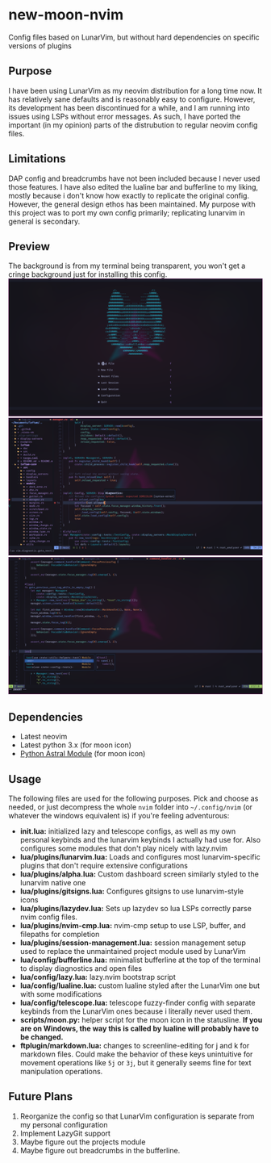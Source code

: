 # new-moon-nvim

Config files based on LunarVim, but without hard dependencies on specific versions of plugins

## Purpose

I have been using LunarVim as my neovim distribution for a long time now. It has relatively sane defaults and is reasonably easy to configure. However, its development has been discontinued for a while, and I am running into issues using LSPs without error messages. As such, I have ported the important (in my opinion) parts of the distrubution to regular neovim config files.

## Limitations

DAP config and breadcrumbs have not been included because I never used those features. I have also edited the lualine bar and bufferline to my liking, mostly because i don't know how exactly to replicate the original config. However, the general design ethos has been maintained. My purpose with this project was to port my own config primarily; replicating lunarvim in general is secondary.

## Preview
The background is from my terminal being transparent, you won't get a cringe background just for installing this config.
![alpha dashboard preview](https://github.com/Silicasandwhich/new-moon-nvim/blob/0da0262ec9b98bfd8174e4e24e5a267e7a096fdb/preview/dash.png)
![diagnostics preview](https://github.com/Silicasandwhich/new-moon-nvim/blob/0da0262ec9b98bfd8174e4e24e5a267e7a096fdb/preview/diagnostic.png)
![completoin preview](https://github.com/Silicasandwhich/new-moon-nvim/blob/0da0262ec9b98bfd8174e4e24e5a267e7a096fdb/preview/completion.png)

## Dependencies

- Latest neovim
- Latest python 3.x (for moon icon)
- [Python Astral Module](https://pypi.org/project/astral/) (for moon icon)

## Usage

The following files are used for the following purposes. Pick and choose as needed, or just decompress the whole `nvim` folder into `~/.config/nvim` (or whatever the windows equivalent is) if you're feeling adventurous:

- **init.lua:** initialized lazy and telescope configs, as well as my own personal keybinds and the lunarvim keybinds I actually had use for. Also configures some modules that don't play nicely with lazy.nvim
- **lua/plugins/lunarvim.lua:** Loads and configures most lunarvim-specific plugins that don't require extensive configurations
- **lua/plugins/alpha.lua:** Custom dashboard screen similarly styled to the lunarvim native one
- **lua/plugins/gitsigns.lua:** Configures gitsigns to use lunarvim-style icons
- **lua/plugins/lazydev.lua:** Sets up lazydev so lua LSPs correctly parse nvim config files.
- **lua/plugins/nvim-cmp.lua:** nvim-cmp setup to use LSP, buffer, and filepaths for completion
- **lua/plugins/session-management.lua:** session management setup used to replace the unmaintained project module used by LunarVim
- **lua/config/bufferline.lua:** minimalist bufferline at the top of the terminal to display diagnostics and open files
- **lua/config/lazy.lua:** lazy.nvim bootstrap script
- **lua/config/lualine.lua:** custom lualine styled after the LunarVim one but with some modifications
- **lua/config/telescope.lua:** telescope fuzzy-finder config with separate keybinds from the LunarVim ones because i literally never used them.
- **scripts/moon.py:** helper script for the moon icon in the statusline. **If you are on Windows, the way this is called by lualine will probably have to be changed.**
- **ftplugin/markdown.lua:** changes to screenline-editing for j and k for markdown files. Could make the behavior of these keys unintuitive for movement operations like `5j` or `3j`, but it generally seems fine for text manipulation operations.

## Future Plans

1. Reorganize the config so that LunarVim configuration is separate from my personal configuration
2. Implement LazyGit support
3. Maybe figure out the projects module
4. Maybe figure out breadcrumbs in the bufferline.
